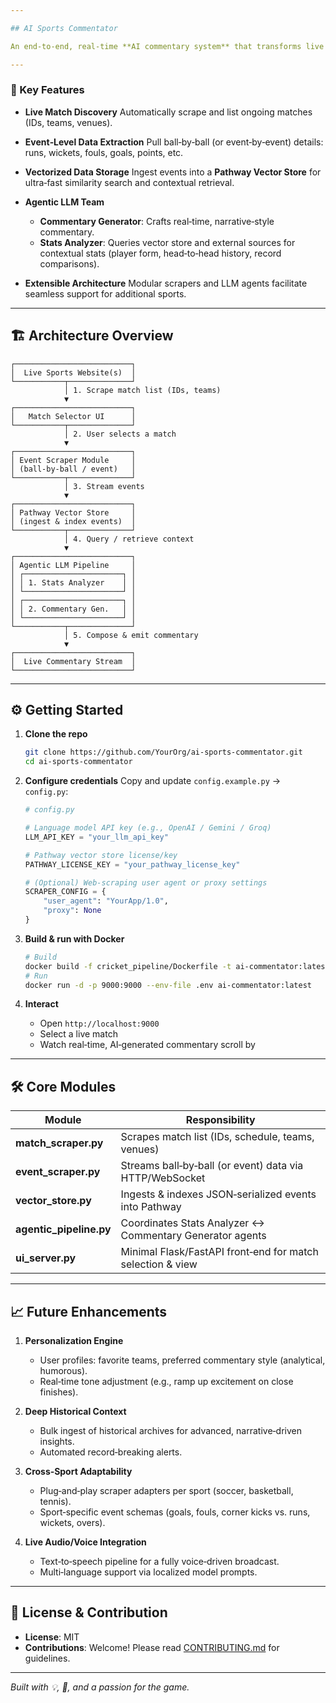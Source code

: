 ```yaml
---

## AI Sports Commentator

An end‑to‑end, real‑time **AI commentary system** that transforms live match feeds into dynamic, immersive play‑by‑play narration. Built initially for **cricket**, it leverages **web scraping**, **vector databases**, and an **agentic LLM pipeline**—and is architected to support other major sports (football, basketball, tennis, etc.) with minimal changes.

---
```


### 🚀 Key Features

* **Live Match Discovery**
  Automatically scrape and list ongoing matches (IDs, teams, venues).

* **Event‑Level Data Extraction**
  Pull ball‑by‑ball (or event‑by‑event) details: runs, wickets, fouls, goals, points, etc.

* **Vectorized Data Storage**
  Ingest events into a **Pathway Vector Store** for ultra‑fast similarity search and contextual retrieval.

* **Agentic LLM Team**

  * **Commentary Generator**: Crafts real‑time, narrative‑style commentary.
  * **Stats Analyzer**: Queries vector store and external sources for contextual stats (player form, head‑to‑head history, record comparisons).

* **Extensible Architecture**
  Modular scrapers and LLM agents facilitate seamless support for additional sports.

---

## 🏗️ Architecture Overview

```text
┌──────────────────────────┐
│  Live Sports Website(s)  │
└───────────┬──────────────┘
            │ 1. Scrape match list (IDs, teams)
            ▼
┌──────────────────────────┐
│   Match Selector UI      │
└───────────┬──────────────┘
            │ 2. User selects a match
            ▼
┌──────────────────────────┐
│ Event Scraper Module     │
│ (ball‑by‑ball / event)   │
└───────────┬──────────────┘
            │ 3. Stream events
            ▼
┌──────────────────────────┐
│ Pathway Vector Store     │
│ (ingest & index events)  │
└───────────┬──────────────┘
            │ 4. Query / retrieve context
            ▼
┌──────────────────────────┐
│ Agentic LLM Pipeline     │
│ ┌──────────────────────┐ │
│ │ 1. Stats Analyzer    │ │
│ └──────────────────────┘ │
│ ┌──────────────────────┐ │
│ │ 2. Commentary Gen.   │ │
│ └──────────────────────┘ │
└───────────┬──────────────┘
            │ 5. Compose & emit commentary
            ▼
┌──────────────────────────┐
│  Live Commentary Stream  │
└──────────────────────────┘
```

---

## ⚙️ Getting Started

1. **Clone the repo**

   ```bash
   git clone https://github.com/YourOrg/ai-sports-commentator.git
   cd ai-sports-commentator
   ```

2. **Configure credentials**
   Copy and update `config.example.py` → `config.py`:

   ```python
   # config.py

   # Language model API key (e.g., OpenAI / Gemini / Groq)
   LLM_API_KEY = "your_llm_api_key"

   # Pathway vector store license/key
   PATHWAY_LICENSE_KEY = "your_pathway_license_key"

   # (Optional) Web‑scraping user agent or proxy settings
   SCRAPER_CONFIG = {
       "user_agent": "YourApp/1.0",
       "proxy": None
   }
   ```

3. **Build & run with Docker**

   ```bash
   # Build
   docker build -f cricket_pipeline/Dockerfile -t ai-commentator:latest .
   # Run
   docker run -d -p 9000:9000 --env-file .env ai-commentator:latest
   ```

4. **Interact**

   * Open `http://localhost:9000`
   * Select a live match
   * Watch real‑time, AI‑generated commentary scroll by

---

## 🛠️ Core Modules

| Module                   | Responsibility                                             |
| ------------------------ | ---------------------------------------------------------- |
| **match\_scraper.py**    | Scrapes match list (IDs, schedule, teams, venues)          |
| **event\_scraper.py**    | Streams ball‑by‑ball (or event) data via HTTP/WebSocket    |
| **vector\_store.py**     | Ingests & indexes JSON‑serialized events into Pathway      |
| **agentic\_pipeline.py** | Coordinates Stats Analyzer ↔ Commentary Generator agents   |
| **ui\_server.py**        | Minimal Flask/FastAPI front‑end for match selection & view |

---

## 📈 Future Enhancements

1. **Personalization Engine**

   * User profiles: favorite teams, preferred commentary style (analytical, humorous).
   * Real‑time tone adjustment (e.g., ramp up excitement on close finishes).

2. **Deep Historical Context**

   * Bulk ingest of historical archives for advanced, narrative‑driven insights.
   * Automated record‑breaking alerts.

3. **Cross‑Sport Adaptability**

   * Plug‑and‑play scraper adapters per sport (soccer, basketball, tennis).
   * Sport‑specific event schemas (goals, fouls, corner kicks vs. runs, wickets, overs).

4. **Live Audio/Voice Integration**

   * Text‑to‑speech pipeline for a fully voice‑driven broadcast.
   * Multi‑language support via localized model prompts.

---

## 📄 License & Contribution

* **License**: MIT
* **Contributions**: Welcome! Please read [CONTRIBUTING.md](./CONTRIBUTING.md) for guidelines.

---

*Built with 💡, 🤖, and a passion for the game.*
